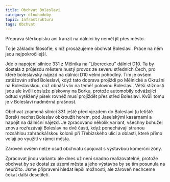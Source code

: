 ```yaml
---
title: Obchvat Boleslavi
category: dlouhodoby
topic: Infrastruktura
tags: Obchvat
---
```

Přeprava štěrkopísku ani tranzit na dálnici by neměl jít přes město.

To je základní filosofie, s níž prosazujeme obchvat Boleslavi. Práce na něm jsou nejpokročilejší.

Jde o napojení silnice 331 z Mělníka na “Libereckou” dálnici D10. Ta by dostala z průjezdu městem hustý provoz ze severu středních Čech, pro které boleslavský nájezd na dálnici D10 velmi pohodlný. Tím je ovšem zatěžován střed Boleslavi, když tato doprava projíždí po Mělnické a Okružní na Boleslavskou, což obnáší vliv na téměř polovinu Boleslavi. Větší stížnosti jsou ale kvůli obsluže pískovny na Borku, protože automobily odvážející odtud vytěžený písek rovněž musí projíždět přes střed Boleslavi. Kvůli tomu je v Boleslavi nadměrná prašnost.

Obchvat znamená silnici 331 ještě před vjezdem do Boleslavi (u letiště Borek) nechat Boleslav obkroužit horem, pod Jaselskými kasárnami a napojit na dálniční nájezd. Je zpracováno několik variant, všechny bohužel znovu rozřezávají Boleslav na dvě části, když ponechávají stranou rozsáhlou zahrádkářskou kolonii při Třebízského ulici a oblasti, které přímo volají po využití v rámci města.

Zároveň ovšem nelze osud obchvatu spojovat s výstavbou komerční zóny.

Zpracovat jinou variantu ale dnes už není snadno realizovatelné, protože obchvat by se dostal za území města a jeho výstavba by se tím posunula na neurčito. Jsme připraveni hledat lepší možnosti, ale zároveň nechceme čekat další desetiletí.
